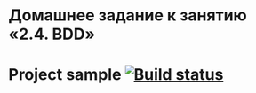 # Домашнее задание к занятию «2.4. BDD»

# Project sample [![Build status](https://ci.appveyor.com/api/projects/status/d6e5k9q5xdhqt44l/branch/master?svg=true)](https://ci.appveyor.com/project/MarinaS1501/page-object/branch/master)






